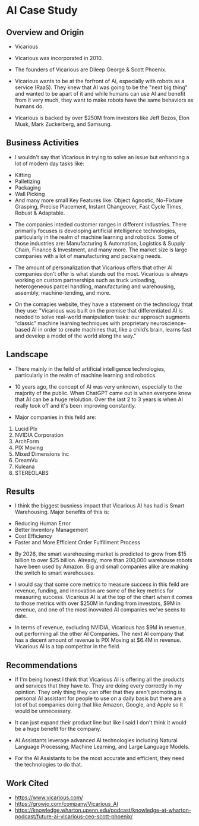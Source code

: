# AI Case Study

## Overview and Origin

* Vicarious

* Vicarious was incorporated in 2010. 

* The founders of Vicarious are Dileep George & Scott Phoenix.

* Vicarious wants to be at the forfront of Ai, especially with robots as a service (RaaS). They knew that AI was going to be the "next big thing" and wanted to be apart of it and while humans can use AI and benefit from it very much, they want to make robots have the same behaviors as humans do.  

* Vicarious is backed by over $250M from investors like Jeff Bezos, Elon Musk, Mark Zuckerberg, and Samsung. 

## Business Activities

* I wouldn't say that Vicarious in trying to solve an issue but enhancing a lot of modern day tasks like:
- Kitting
- Palletizing
- Packaging
- Wall Picking
- And many more small Key Features like: Object Agnostic, No-Fixture Grasping, Precise Placement, Instant Changeover, Fast Cycle Times, Robust & Adaptable.

* The companies inteded customer ranges in different industries. There primarily focuses is developing artificial intelligence technologies, particularly in the realm of machine learning and robotics. Some of those industries are: Manufacturing & Automation, Logistics & Supply Chain, Finance & Investment, and many more. The market size is large companies with a lot of manufacturing and packaing needs.  

* The amount of personalization that Vicarious offers that other AI companies don't offer is what stands out the most. Vicarious is always working on custom partnerships such as truck unloading, heterogeneous parcel handling, manufacturing and warehousing, assembly, machine-tending, and more. 

* On the comapies website, they have a statement on the technology thtat they use: "Vicarious was built on the premise that differentiated AI is needed to solve real-world manipulation tasks: our approach augments “classic” machine learning techniques with proprietary neuroscience-based AI in order to create machines that, like a child’s brain, learns fast and develop a model of the world along the way."

## Landscape

* There mainly in the feild of artificial intelligence technologies, particularly in the realm of machine learning and robotics.

* 10 years ago, the concept of AI was very unknown, especially to the majority of the public. When ChatGPT came out is when everyone knew that AI can be a huge relolution. Over the last 2 to 3 years is when AI really took off and it's been improving constantly. 

* Major companies in this feild are:
1. Lucid PIx
2. NVIDIA Corporation
3. ArchForm
4. PIX Moving
5. Mixed Dimensions Inc
6. DreamVu
7. Kuleana
8. STEREOLABS

## Results

* I think the biggest busniess impact that Vicarious AI has had is Smart Warehousing. Major benefits of this is:
- Reducing Human Error
- Better Inventory Management
- Cost Efficiency
- Faster and More Efficient Order Fulfillment Process
* By 2026, the smart warehousing market is predicted to grow from $15 billion to over $25 billion. Already, more than 200,000 warehouse robots have been used by Amazon. Big and small companies alike are making the switch to smart warehouses.

* I would say that some core metrics to measure success in this feild are revenue, funding, and innovation are some of the key metrics for measuring success. Vicarious AI is at the top of the chart when it comes to those metrics with over $250M in funding from investors, $9M in revenue, and one of the most inovvated AI companies we've seens to date. 

* In terms of revenue, excluding NVIDIA, Vicarious has $9M in revenue, out performing all the other AI Companies. The next AI company that has a decent amount of revenue is PIX Moving at $6.4M in revenue. Vicarious AI is a top competitor in the field. 

## Recommendations

* If I'm being honest I think that Vicarious AI is offering all the products and services that they have to. They are doing every correctly in my opintion. They only thing they can offer that they aren't promoting is personal AI assistant for people to use on a daily basis but there are a lot of but companies doing that like Amazon, Google, and Apple so it would be unnecessary. 

* It can just expand their product line but like I said I don't think it would be a huge benefit for the company. 

* AI Assistants leverage advanced AI technologies including Natural Language Processing, Machine Learning, and Large Language Models.

* For the AI Assistants to be the most accurate and efficient, they need the technologies to do that.


## Work Cited 
- https://www.vicarious.com/
- https://growjo.com/company/Vicarious_AI
- https://knowledge.wharton.upenn.edu/podcast/knowledge-at-wharton-podcast/future-ai-vicarious-ceo-scott-phoenix/

